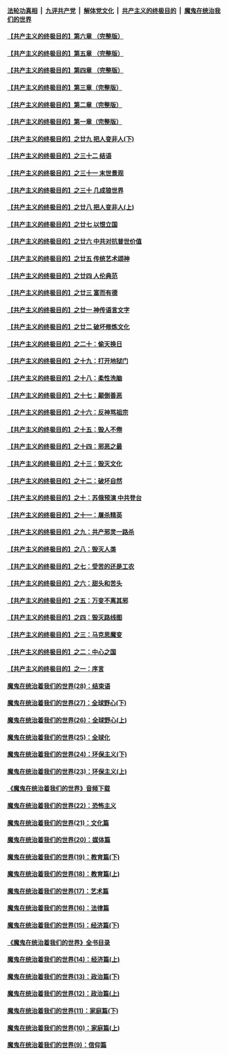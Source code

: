 ####  [法轮功真相](../../../../basic/blob/master/README.md?t=11200052) &nbsp;|&nbsp; [九评共产党](../../../../9ping.md/blob/master/README.md?t=11200052) &nbsp;|&nbsp; [解体党文化](../../../../jtdwh.md/blob/master/README.md?t=11200052)  &nbsp;|&nbsp; [共产主义的终极目的](../../../../gczydzjmd.md/blob/master/README.md?t=11200052) &nbsp;|&nbsp; [魔鬼在统治我们的世界](../../../../mgztzwmdsj.md/blob/master/README.md?t=11200052) 

#### [【共产主义的终极目的】第六章 （完整版）](../pages/nsc422/n11428913.md?t=11200052) 

#### [【共产主义的终极目的】第五章 （完整版）](../pages/nsc422/n11428912.md?t=11200052) 

#### [【共产主义的终极目的】第四章 （完整版）](../pages/nsc422/n11428907.md?t=11200052) 

#### [【共产主义的终极目的】第三章（完整版）](../pages/nsc422/n11428848.md?t=11200052) 

#### [【共产主义的终极目的】第二章（完整版）](../pages/nsc422/n11428831.md?t=11200052) 

#### [【共产主义的终极目的】第一章（完整版）](../pages/nsc422/n11417651.md?t=11200052) 

#### [【共产主义的终极目的】之廿九 把人变非人(下)](../pages/nsc422/n11344140.md?t=11200052) 

#### [【共产主义的终极目的】之三十二 结语](../pages/nsc422/n11360535.md?t=11200052) 

#### [【共产主义的终极目的】之三十一 末世景观](../pages/nsc422/n11351129.md?t=11200052) 

#### [【共产主义的终极目的】之三十 几成狼世界](../pages/nsc422/n11348280.md?t=11200052) 

#### [【共产主义的终极目的】之廿八 把人变非人(上)](../pages/nsc422/n11340492.md?t=11200052) 

#### [【共产主义的终极目的】之廿七 以恨立国](../pages/nsc422/n11336944.md?t=11200052) 

#### [【共产主义的终极目的】之廿六 中共对抗普世价值](../pages/nsc422/n11324785.md?t=11200052) 

#### [【共产主义的终极目的】之廿五 传统艺术颂神](../pages/nsc422/n11296396.md?t=11200052) 

#### [【共产主义的终极目的】之廿四 人伦典范](../pages/nsc422/n11296397.md?t=11200052) 

#### [【共产主义的终极目的】之廿三 富而有德](../pages/nsc422/n11283598.md?t=11200052) 

#### [【共产主义的终极目的】之廿一 神传语言文字](../pages/nsc422/n11263265.md?t=11200052) 

#### [【共产主义的终极目的】之廿二 破坏修炼文化](../pages/nsc422/n11245728.md?t=11200052) 

#### [【共产主义的终极目的】之二十：偷天换日](../pages/nsc422/n11238846.md?t=11200052) 

#### [【共产主义的终极目的】之十九：打开地狱门](../pages/nsc422/n11206376.md?t=11200052) 

#### [【共产主义的终极目的】之十八：柔性洗脑](../pages/nsc422/n11199994.md?t=11200052) 

#### [【共产主义的终极目的】之十七：颠倒善恶](../pages/nsc422/n11179782.md?t=11200052) 

#### [【共产主义的终极目的】之十六：反神骂祖宗](../pages/nsc422/n11166798.md?t=11200052) 

#### [【共产主义的终极目的】之十五：毁人不倦](../pages/nsc422/n11166792.md?t=11200052) 

#### [【共产主义的终极目的】之十四：邪恶之最](../pages/nsc422/n11150249.md?t=11200052) 

#### [【共产主义的终极目的】之十三：毁灭文化](../pages/nsc422/n11135227.md?t=11200052) 

#### [【共产主义的终极目的】之十二：破坏自然](../pages/nsc422/n11135214.md?t=11200052) 

#### [【共产主义的终极目的】之十：苏俄预演 中共登台](../pages/nsc422/n11118424.md?t=11200052) 

#### [【共产主义的终极目的】之十一：屠杀精英](../pages/nsc422/n11118442.md?t=11200052) 

#### [【共产主义的终极目的】之九：共产邪灵一路杀](../pages/nsc422/n11114139.md?t=11200052) 

#### [【共产主义的终极目的】之八：毁灭人类](../pages/nsc422/n11108503.md?t=11200052) 

#### [【共产主义的终极目的】之七：受苦的还是工农](../pages/nsc422/n11101809.md?t=11200052) 

#### [【共产主义的终极目的】之六：甜头和苦头](../pages/nsc422/n11096971.md?t=11200052) 

#### [【共产主义的终极目的】之五：万变不离其邪](../pages/nsc422/n11091285.md?t=11200052) 

#### [【共产主义的终极目的】之四：毁灭路线图](../pages/nsc422/n11086284.md?t=11200052) 

#### [【共产主义的终极目的】之三：马克思魔变](../pages/nsc422/n11061941.md?t=11200052) 

#### [【共产主义的终极目的】之二：中心之国](../pages/nsc422/n11047728.md?t=11200052) 

#### [【共产主义的终极目的】之一：序言](../pages/nsc422/n11086077.md?t=11200052) 

#### [魔鬼在统治着我们的世界(28)：结束语](../pages/nsc422/n10936246.md?t=11200052) 

#### [魔鬼在统治着我们的世界(27)：全球野心(下)](../pages/nsc422/n10928319.md?t=11200052) 

#### [魔鬼在统治着我们的世界(26)：全球野心(上)](../pages/nsc422/n10900318.md?t=11200052) 

#### [魔鬼在统治着我们的世界(25)：全球化](../pages/nsc422/n10788205.md?t=11200052) 

#### [魔鬼在统治着我们的世界(24)：环保主义(下)](../pages/nsc422/n10695307.md?t=11200052) 

#### [魔鬼在统治着我们的世界(23)：环保主义(上)](../pages/nsc422/n10688613.md?t=11200052) 

#### [《魔鬼在统治着我们的世界》音频下载](../pages/nsc422/n10635553.md?t=11200052) 

#### [魔鬼在统治着我们的世界(22)：恐怖主义](../pages/nsc422/n10614727.md?t=11200052) 

#### [魔鬼在统治着我们的世界(21)：文化篇](../pages/nsc422/n10597706.md?t=11200052) 

#### [魔鬼在统治着我们的世界(20)：媒体篇](../pages/nsc422/n10586579.md?t=11200052) 

#### [魔鬼在统治着我们的世界(19)：教育篇(下)](../pages/nsc422/n10564808.md?t=11200052) 

#### [魔鬼在统治着我们的世界(18)：教育篇(上)](../pages/nsc422/n10526970.md?t=11200052) 

#### [魔鬼在统治着我们的世界(17)：艺术篇](../pages/nsc422/n10499093.md?t=11200052) 

#### [魔鬼在统治着我们的世界(16)：法律篇](../pages/nsc422/n10485969.md?t=11200052) 

#### [魔鬼在统治着我们的世界(15)：经济篇(下)](../pages/nsc422/n10469975.md?t=11200052) 

#### [《魔鬼在统治着我们的世界》全书目录](../pages/nsc422/n10464261.md?t=11200052) 

#### [魔鬼在统治着我们的世界(14)：经济篇(上)](../pages/nsc422/n10457370.md?t=11200052) 

#### [魔鬼在统治着我们的世界(13)：政治篇(下)](../pages/nsc422/n10448270.md?t=11200052) 

#### [魔鬼在统治着我们的世界(12)：政治篇(上)](../pages/nsc422/n10444576.md?t=11200052) 

#### [魔鬼在统治着我们的世界(11)：家庭篇(下)](../pages/nsc422/n10440961.md?t=11200052) 

#### [魔鬼在统治着我们的世界(10)：家庭篇(上)](../pages/nsc422/n10435448.md?t=11200052) 

#### [魔鬼在统治着我们的世界(9)：信仰篇](../pages/nsc422/n10432159.md?t=11200052) 

